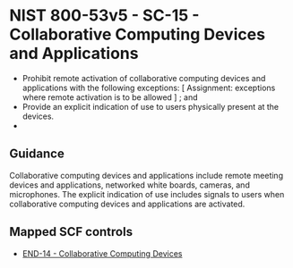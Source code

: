 # NIST 800-53v5 - SC-15 - Collaborative Computing Devices and Applications
- Prohibit remote activation of collaborative computing devices and applications with the following exceptions: \[ Assignment: exceptions where remote activation is to be allowed \] ; and
- Provide an explicit indication of use to users physically present at the devices.
-
## Guidance
Collaborative computing devices and applications include remote meeting devices and applications, networked white boards, cameras, and microphones. The explicit indication of use includes signals to users when collaborative computing devices and applications are activated.
## Mapped SCF controls
- [END-14 - Collaborative Computing Devices](../scf/end-14-collaborativecomputingdevices.md)